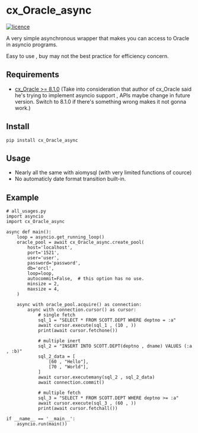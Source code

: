 # cx_Oracle_async
[![licence](https://img.shields.io/github/license/GoodManWEN/cx_Oracle_async)](https://github.com/GoodManWEN/cx_Oracle_async/blob/master/LICENSE)

A very simple asynchronous wrapper that makes you can access to Oracle in asyncio programs.

Easy to use , buy may not the best practice for efficiency concern.

## Requirements
- [cx_Oracle >= 8.1.0](https://github.com/aio-libs/aiohttp) (Take into consideration that author of cx_Oracle said he's trying to implement asyncio support , APIs maybe change in future version. Switch to 8.1.0 if there's something wrong makes it not gonna work.)

## Install

    pip install cx_Oracle_async
    
## Usage
- Nearly all the same with aiomysql (with very limited functions of cource)
- No automaticly date format transition built-in.

## Example
```Python3
# all_usages.py
import asyncio
import cx_Oracle_async

async def main():
    loop = asyncio.get_running_loop()
    oracle_pool = await cx_Oracle_async.create_pool(
        host='localhost', 
        port='1521',
        user='user', 
        password='password',
        db='orcl', 
        loop=loop,
        autocommit=False,  # this option has no use.
        minsize = 2,
        maxsize = 4,
    )

    async with oracle_pool.acquire() as connection:
        async with connection.cursor() as cursor:
            # single fetch 
            sql_1 = "SELECT * FROM SCOTT.DEPT WHERE deptno = :a"
            await cursor.execute(sql_1 , (10 , ))
            print(await cursor.fetchone())
            
            # multiple inert
            sql_2 = "INSERT INTO SCOTT.DEPT(deptno , dname) VALUES (:a , :b)"
            sql_2_data = [
                [60 , "Hello"],
                [70 , "World"], 
            ]
            await cursor.executemany(sql_2 , sql_2_data)
            await connection.commit()
            
            # multiple fetch
            sql_3 = "SELECT * FROM SCOTT.DEPT WHERE deptno >= :a"
            await cursor.execute(sql_3 , (60 , ))
            print(await cursor.fetchall())

if __name__ == '__main__':
    asyncio.run(main())
```

